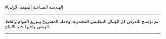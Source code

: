 #الهندسة الصناعية المهمه الاولى 
***
تم توضيح بالعرض كل الهيكل التنظيمي للمجموعة وخطة المشروع وتوزيع المهام والخط الزمني واخيرا خط الانتاج
***
